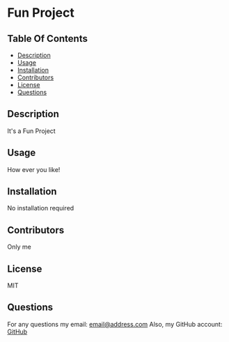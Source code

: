 # Fun Project

  ## Table Of Contents
  - [Description](#description)
  - [Usage](#usage)
  - [Installation](#installation)
  - [Contributors](#contributors)
  - [License](#license)
  - [Questions](#questions)

  ## Description
  It's a Fun Project

  ## Usage
  How ever you like!

  ## Installation
  No installation required

  ## Contributors
  Only me

  ## License
  MIT

  ## Questions

  For any questions my email: email@address.com
  Also, my GitHub account: [GitHub](https://github.com/erenozgur98)

